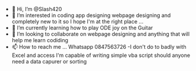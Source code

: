 - 👋 Hi, I’m @Slash420
- 👀 I’m interested in coding app designing webpage designing and completely new to it so I hope I'm at the right place ...
- 🌱 I’m currently learning how to play ODE joy on the Guitar 
- 💞️ I’m looking to collaborate on webpage designing and anything that will help me learn codiding
- 📫 How to reach me ...
Whatsapp 0847563726
-I don't do to badly with Excel and access I'm capable of writing simple vba script should anyone need a data capurer or sorting 
